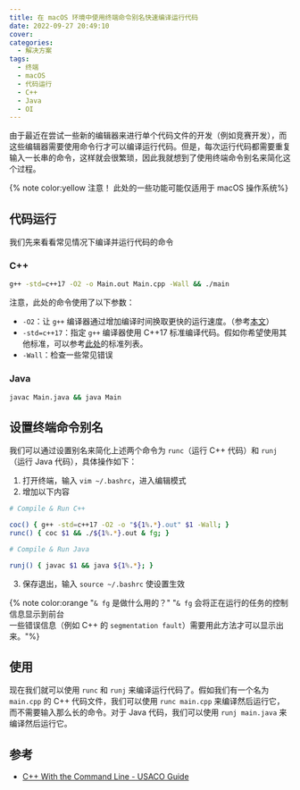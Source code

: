 ```yaml
---
title: 在 macOS 环境中使用终端命令别名快速编译运行代码
date: 2022-09-27 20:49:10
cover:
categories:
  - 解决方案
tags:
  - 终端
  - macOS
  - 代码运行
  - C++
  - Java
  - OI
---
```


由于最近在尝试一些新的编辑器来进行单个代码文件的开发（例如竞赛开发），而这些编辑器需要使用命令行才可以编译运行代码。但是，每次运行代码都需要重复输入一长串的命令，这样就会很繁琐，因此我就想到了使用终端命令别名来简化这个过程。

<!-- more -->

{% note color:yellow 注意！ 此处的一些功能可能仅适用于 macOS 操作系统%}

## 代码运行

我们先来看看常见情况下编译并运行代码的命令

### C++

```bash
g++ -std=c++17 -O2 -o Main.out Main.cpp -Wall && ./main
```

注意，此处的命令使用了以下参数：

* `-O2`：让 `g++` 编译器通过增加编译时间换取更快的运行速度。（参考[本文](https://www.rapidtables.com/code/linux/gcc/gcc-o.html)）
* `-std=c++17`：指定 `g++` 编译器使用 C++17 标准编译代码。假如你希望使用其他标准，可以参考[此处](https://www.cubik65536.top/2022-06-22-ChangeCheckAndExplainCppStandards/#切换-C-编译器标准)的标准列表。
* `-Wall`：检查一些常见错误

### Java

```bash
javac Main.java && java Main
```

## 设置终端命令别名

我们可以通过设置别名来简化上述两个命令为 `runc`（运行 C++ 代码）和 `runj`（运行 Java 代码），具体操作如下：

1. 打开终端，输入 `vim ~/.bashrc`，进入编辑模式
2. 增加以下内容

```bash
# Compile & Run C++

coc() { g++ -std=c++17 -O2 -o "${1%.*}.out" $1 -Wall; }
runc() { coc $1 && ./${1%.*}.out & fg; }

# Compile & Run Java

runj() { javac $1 && java ${1%.*}; }
```

3. 保存退出，输入 `source ~/.bashrc` 使设置生效

{% note color:orange "`& fg` 是做什么用的？" "`& fg` 会将正在运行的任务的控制信息显示到前台<br/>一些错误信息（例如 C++ 的 `segmentation fault`）需要用此方法才可以显示出来。"%}

## 使用

现在我们就可以使用 `runc` 和 `runj` 来编译运行代码了。假如我们有一个名为 `main.cpp` 的 C++ 代码文件，我们可以使用 `runc main.cpp` 来编译然后运行它，而不需要输入那么长的命令。对于 Java 代码，我们可以使用 `runj main.java` 来编译然后运行它。

## 参考

- [C++ With the Command Line - USACO Guide](https://usaco.guide/general/cpp-command?lang=cpp)
